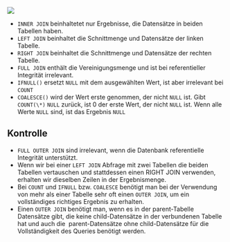 ![](Outer%20Join.png)
- `INNER JOIN` beinhaltetet nur Ergebnisse, die Datensätze in beiden Tabellen haben.
- `LEFT JOIN` beinhaltet die Schnittmenge und Datensätze der linken Tabelle.
- `RIGHT JOIN` beinhaltet die Schnittmenge und Datensätze der rechten Tabelle.
- `FULL JOIN` enthält die Vereinigungsmenge und ist bei referentieller Integrität irrelevant.
- `IFNULL()` ersetzt `NULL` mit dem ausgewählten Wert, ist aber irrelevant bei `COUNT`
- `COALESCE()` wird der Wert erste genommen, der nicht `NULL` ist. Gibt `COUNT(\*)` `NULL` zurück, ist 0 der erste Wert, der nicht `NULL` ist. Wenn alle Werte `NULL` sind, ist das Ergebnis `NULL`
## Kontrolle

- `FULL OUTER JOIN` sind irrelevant, wenn die Datenbank referentielle Integrität unterstützt.
- Wenn wir bei einer `LEFT JOIN` Abfrage mit zwei Tabellen die beiden Tabellen vertauschen und stattdessen einen RIGHT JOIN verwenden, erhalten wir dieselben Zeilen in der Ergebnismenge.
- Bei `COUNT` und `IFNULL` bzw. `COALESCE` benötigt man bei der Verwendung von mehr als einer Tabelle sehr oft einen `OUTER JOIN`, um ein vollständiges richtiges Ergebnis zu erhalten.
- Einen `OUTER JOIN` benötigt man, wenn es in der parent-Tabelle Datensätze gibt, die keine child-Datensätze in der verbundenen Tabelle hat und auch die  parent-Datensätze ohne child-Datensätze für die Vollständigkeit des Queries benötigt werden.